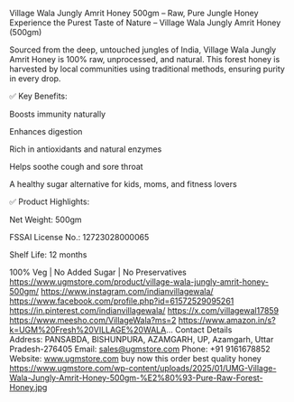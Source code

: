 Village Wala Jungly Amrit Honey 500gm – Raw, Pure Jungle Honey
Experience the Purest Taste of Nature – Village Wala Jungly Amrit Honey (500gm)

Sourced from the deep, untouched jungles of India, Village Wala Jungly Amrit Honey is 100% raw, unprocessed, and natural. This forest honey is harvested by local communities using traditional methods, ensuring purity in every drop.

✅ Key Benefits:

Boosts immunity naturally

Enhances digestion

Rich in antioxidants and natural enzymes

Helps soothe cough and sore throat

A healthy sugar alternative for kids, moms, and fitness lovers

✅ Product Highlights:

Net Weight: 500gm

FSSAI License No.: 12723028000065

Shelf Life: 12 months

100% Veg | No Added Sugar | No Preservatives
https://www.ugmstore.com/product/village-wala-jungly-amrit-honey-500gm/
https://www.instagram.com/indianvillagewala/
https://www.facebook.com/profile.php?id=61572529095261
https://in.pinterest.com/indianvillagewala/
https://x.com/villagewal17859
https://www.meesho.com/VillageWala?ms=2
https://www.amazon.in/s?k=UGM%20Fresh%20VILLAGE%20WALA...
Contact Details
Address: PANSABDA, BISHUNPURA, AZAMGARH, UP, Azamgarh, Uttar Pradesh-276405
Email: sales@ugmstore.com
Phone: +91 9161678852
Website: www.ugmstore.com
buy now this order best quality honey
https://www.ugmstore.com/wp-content/uploads/2025/01/UMG-Village-Wala-Jungly-Amrit-Honey-500gm-%E2%80%93-Pure-Raw-Forest-Honey.jpg
